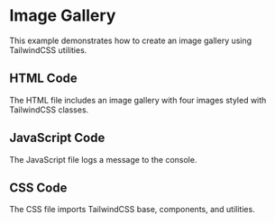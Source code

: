 # Image Gallery

This example demonstrates how to create an image gallery using TailwindCSS utilities.

## HTML Code
The HTML file includes an image gallery with four images styled with TailwindCSS classes.

## JavaScript Code
The JavaScript file logs a message to the console.

## CSS Code
The CSS file imports TailwindCSS base, components, and utilities.